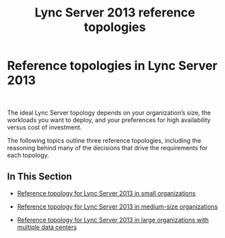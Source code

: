 ﻿---
title: Lync Server 2013 reference topologies
TOCTitle: Reference topologies
ms:assetid: 1b9e3467-ee74-4598-a348-16490b098760
ms:mtpsurl: https://technet.microsoft.com/en-us/library/Gg398254(v=OCS.15)
ms:contentKeyID: 48183544
ms.date: 07/23/2014
mtps_version: v=OCS.15
---

# Reference topologies in Lync Server 2013

 


The ideal Lync Server topology depends on your organization’s size, the workloads you want to deploy, and your preferences for high availability versus cost of investment.

The following topics outline three reference topologies, including the reasoning behind many of the decisions that drive the requirements for each topology.

## In This Section

  - [Reference topology for Lync Server 2013 in small organizations](lync-server-2013-reference-topology-for-small-organizations.md)

  - [Reference topology for Lync Server 2013 in medium-size organizations](lync-server-2013-reference-topology-for-medium-size-organizations.md)

  - [Reference topology for Lync Server 2013 in large organizations with multiple data centers](lync-server-2013-reference-topology-for-large-organizations-with-multiple-data-centers.md)

